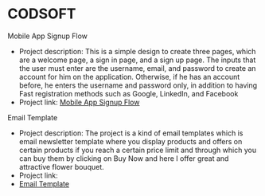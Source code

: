 # CODSOFT
Mobile App Signup Flow
- Project description:
This is a simple design to create three pages, which are a welcome page, a sign in page, and a sign up page.
The inputs that the user must enter are the username, email, and password to create an account for him on the application.
Otherwise, if he has an account before, he enters the username and password only, in addition to having Fast registration methods such as Google, LinkedIn, and Facebook
- Project link:
[Mobile App Signup Flow](https://www.figma.com/design/SEV0ZgOGrMRWhtTuV8LyrO/SignUp-Flow?node-id=0-1&t=hApxcPg7SonlBuqG-1)



Email Template
- Project description:
The project is a kind of email templates which is email newsletter template where you display products and offers on certain products if you reach a certain price limit and through which you can buy them by clicking on Buy Now and here I offer great and attractive flower bouquet.
- Project link:
- [Email Template](https://www.figma.com/design/045ByE93My2lRPIEIPCGmp/Email-Templates?node-id=0-1&t=CklMaoIBE3XSLGo5-1)

